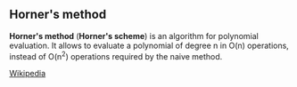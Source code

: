 ## Horner's method

**Horner's method** (**Horner's scheme**) is an algorithm for polynomial evaluation.
It allows to evaluate a polynomial of degree n in O(n) operations, instead of O(n<sup>2</sup>) operations required by the naive method.

[Wikipedia](https://en.wikipedia.org/wiki/Horner%27s_method)
